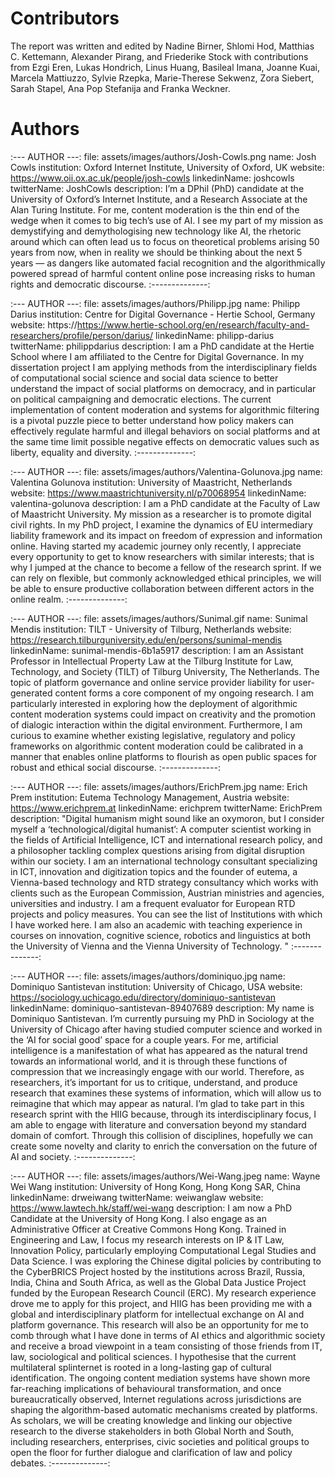 # Contributors 

The report was written and edited by Nadine Birner, Shlomi Hod, Matthias C. Kettemann, Alexander Pirang, and Friederike Stock
with contributions from Ezgi Eren, Lukas Hondrich, Linus Huang, Basileal Imana, Joanne Kuai, Marcela Mattiuzzo, Sylvie Rzepka, Marie-Therese Sekwenz, Zora Siebert, Sarah Stapel, Ana Pop Stefanija and Franka Weckner.

# Authors 

:--- AUTHOR ---:
file: assets/images/authors/Josh-Cowls.png
name: Josh Cowls
institution: Oxford Internet Institute, University of Oxford, UK
website: https://www.oii.ox.ac.uk/people/josh-cowls
linkedinName: joshcowls
twitterName: JoshCowls
description: I’m a DPhil (PhD) candidate at the University of Oxford’s Internet Institute, and a Research Associate at the Alan Turing Institute. For me, content moderation is the thin end of the wedge when it comes to big tech’s use of AI. I see my part of my mission as demystifying and demythologising new technology like AI, the rhetoric around which can often lead us to focus on theoretical problems arising 50 years from now, when in reality we should be thinking about the next 5 years — as dangers like automated facial recognition and the algorithmically powered spread of harmful content online pose increasing risks to human rights and democratic discourse.
:--------------:

:--- AUTHOR ---:
file: assets/images/authors/Philipp.jpg
name: Philipp Darius
institution: Centre for Digital Governance - Hertie School, Germany
website: https://https://www.hertie-school.org/en/research/faculty-and-researchers/profile/person/darius/
linkedinName: philipp-darius
twitterName: philippdarius
description: I am a PhD candidate at the Hertie School where I am affiliated to the Centre for Digital Governance. In my dissertation project I am applying methods from the interdisciplinary fields of computational social science and social data science to better understand the impact of social platforms on democracy, and in particular on political campaigning and democratic elections. The current implementation of content moderation and systems for algorithmic filtering is a pivotal puzzle piece to better understand how policy makers can effectively regulate harmful and illegal behaviors on social platforms and at the same time limit possible negative effects on democratic values such as liberty, equality and diversity. 
:--------------:

:--- AUTHOR ---:
file: assets/images/authors/Valentina-Golunova.jpg
name: Valentina Golunova
institution: University of Maastricht, Netherlands
website: https://www.maastrichtuniversity.nl/p70068954
linkedinName: valentina-golunova
description: I am a PhD candidate at the Faculty of Law of Maastricht University. My mission as a researcher is to promote digital civil rights. In my PhD project, I examine the dynamics of EU intermediary liability framework and its impact on freedom of expression and information online. Having started my academic journey only recently, I appreciate every opportunity to get to know researchers with similar interests; that is why I jumped at the chance to become a fellow of the research sprint. If we can rely on flexible, but commonly acknowledged ethical principles, we will be able to ensure productive collaboration between different actors in the online realm.
:--------------:

:--- AUTHOR ---:
file: assets/images/authors/Sunimal.gif
name: Sunimal Mendis
institution: TILT - University of Tilburg, Netherlands
website: https://research.tilburguniversity.edu/en/persons/sunimal-mendis
linkedinName: sunimal-mendis-6b1a5917
description: I am an Assistant Professor in Intellectual Property Law at the Tilburg Institute for Law, Technology, and Society (TILT) of Tilburg University, The Netherlands. The topic of platform governance and online service provider liability for user-generated content forms a core component of my ongoing research. I am particularly interested in exploring how the deployment of algorithmic content moderation systems could impact on creativity and the promotion of dialogic interaction within the digital environment. Furthermore, I am curious to examine whether existing legislative, regulatory and policy frameworks on algorithmic content moderation could be calibrated in a manner that enables online platforms to flourish as open public spaces for robust and ethical social discourse. 
:--------------:

:--- AUTHOR ---:
file: assets/images/authors/ErichPrem.jpg
name: Erich Prem
institution: Eutema Technology Management, Austria
website: https://www.erichprem.at
linkedinName: erichprem
twitterName: ErichPrem
description: "Digital humanism might sound like an oxymoron, but I consider myself a ‘technological/digital humanist’: A computer scientist working in the fields of Artificial Intelligence, ICT and international research policy, and a philosopher tackling complex questions arising from digital disruption within our society. I am an international technology consultant specializing in ICT, innovation and digitization topics and the founder of eutema, a Vienna-based technology and RTD strategy consultancy which works with clients such as the European Commission, Austrian ministries and agencies, universities and industry. I am a frequent evaluator for European RTD projects and policy measures. You can see the list of Institutions with which I have worked here. I am also an academic with teaching experience in courses on innovation, cognitive science, robotics and linguistics at both the University of Vienna and the Vienna University of Technology. "
:--------------:

:--- AUTHOR ---:
file: assets/images/authors/dominiquo.jpg
name: Dominiquo Santistevan
institution: University of Chicago, USA
website: https://sociology.uchicago.edu/directory/dominiquo-santistevan
linkedinName: dominiquo-santistevan-89407689
description: My name is Dominiquo Santistevan. I’m currently pursuing my PhD in Sociology at the University of Chicago after having studied computer science and worked in the ‘AI for social good’ space for a couple years. For me, artificial intelligence is a manifestation of what has appeared as the natural trend towards an informational world, and it is through these functions of compression that we increasingly engage with our world. Therefore, as researchers, it’s important for us to critique, understand, and produce research that examines these systems of information, which will allow us to reimagine that which may appear as natural. I’m glad to take part in this research sprint with the HIIG because, through its interdisciplinary focus, I am able to engage with literature and conversation beyond my standard domain of comfort. Through this collision of disciplines, hopefully we can create some novelty and clarity to enrich the conversation on the future of AI and society.
:--------------:

:--- AUTHOR ---:
file: assets/images/authors/Wei-Wang.jpeg
name: Wayne Wei Wang
institution: University of Hong Kong, Hong Kong SAR, China
linkedinName: drweiwang
twitterName: weiwanglaw
website: https://www.lawtech.hk/staff/wei-wang
description: I am now a PhD Candidate at the University of Hong Kong. I also engage as an Administrative Officer at Creative Commons Hong Kong. Trained in Engineering and Law, I focus my research interests on IP & IT Law, Innovation Policy, particularly employing Computational Legal Studies and Data Science. I was exploring the Chinese digital policies by contributing to the CyberBRICS Project hosted by the institutions across Brazil, Russia, India, China and South Africa, as well as the Global Data Justice Project funded by the European Research Council (ERC). My research experience drove me to apply for this project, and HIIG has been providing me with a global and interdisciplinary platform for intellectual exchange on AI and platform governance. This research will also be an opportunity for me to comb through what I have done in terms of AI ethics and algorithmic society and receive a broad viewpoint in a team consisting of those friends from IT, law, sociological and political sciences. I hypothesise that the current multilateral splinternet is rooted in a long-lasting gap of cultural identification. The ongoing content mediation systems have shown more far-reaching implications of behavioural transformation, and once bureaucratically observed, Internet regulations across jurisdictions are shaping the algorithm-based automatic mechanisms created by platforms. As scholars, we will be creating knowledge and linking our objective research to the diverse stakeholders in both Global North and South, including researchers, enterprises, civic societies and political groups to open the floor for further dialogue and clarification of law and policy debates.
:--------------: